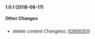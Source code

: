 #### 1.0.1 (2018-08-17)

##### Other Changes

*  delete content Changeloc ([f2656351](https://github.com/chmln/flatpickr/commit/f26563514e5577f430d16de5331dc6a8eab16e4e))

